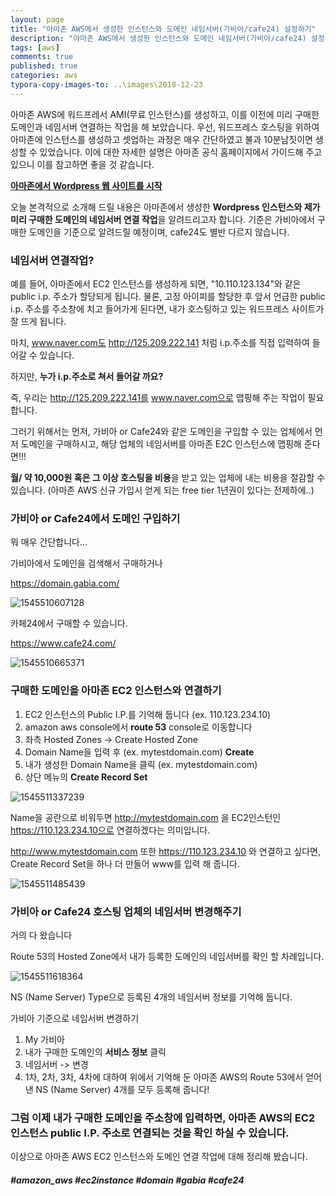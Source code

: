 ```yaml
---
layout: page
title: "아마존 AWS에서 생성한 인스턴스와 도메인 네임서버(가비아/cafe24) 설정하기"
description: "아마존 AWS에서 생성한 인스턴스와 도메인 네임서버(가비아/cafe24) 설정하는 방법을 알아보겠습니다."
tags: [aws]
comments: true
published: true
categories: aws
typora-copy-images-to: ..\images\2018-12-23
---
```






아마존 AWS에 워드프레서 AMI(무료 인스턴스)를 생성하고, 이를 이전에 미리 구매한 도메인과 네임서버 연결하는 작업을 해 보았습니다. 우선, 워드프레스 호스팅을 위하여 아마존에 인스턴스를 생성하고 셋업하는 과정은 매우 간단하였고 불과 10분남짓이면 생성할 수 있었습니다. 이에 대한 자세한 설명은 아마존 공식 홈페이지에서 가이드해 주고 있으니 이를 참고하면 좋을 것 같습니다.



**[아마존에서 Wordpress 웹 사이트를 시작](https://aws.amazon.com/ko/getting-started/tutorials/launch-a-wordpress-website/)**



오늘 본격적으로 소개해 드릴 내용은 아마존에서 생성한 **Wordpress 인스턴스와 제가 미리 구매한 도메인의 네임서버 연결 작업**을 알려드리고자 합니다. 기준은 가비아에서 구매한 도메인을 기준으로 알려드릴 예정이며, cafe24도 별반 다르지 않습니다.



### 네임서버 연결작업?

예를 들어, 아마존에서 EC2 인스턴스를 생성하게 되면, "10.110.123.134"와 같은 public i.p. 주소가 할당되게 됩니다. 물론, 고정 아이피를 할당한 후 앞서 언급한 public i.p. 주소를 주소창에 치고 들어가게 된다면, 내가 호스팅하고 있는 워드프레스 사이트가 잘 뜨게 됩니다. 



마치, www.naver.com도 http://125.209.222.141 처럼 i.p.주소를 직접 입력하여 들어갈 수 있습니다.

하지만, **누가 i.p.주소로 쳐서 들어갈 까요?**



즉, 우리는 http://125.209.222.141를 www.naver.com으로 맵핑해 주는 작업이 필요합니다.

그러기 위해서는 먼저, 가비아 or Cafe24와 같은 도메인을 구입할 수 있는 업체에서 먼저 도메인을 구매하시고, 해당 업체의 네임서버를 아마존 E2C 인스턴스에 맵핑해 준다면!!!



**월/ 약 10,000원 혹은 그 이상 호스팅을 비용**을 받고 있는 업체에 내는 비용을 절감할 수 있습니다. (아마존 AWS 신규 가입시 얻게 되는 free tier 1년권이 있다는 전제하에..)



### 가비아 or Cafe24에서 도메인 구입하기



뭐 매우 간단합니다...



가비아에서 도메인을 검색해서 구매하거나 

https://domain.gabia.com/

![1545510607128]({{site.baseurl}}\images\2018-12-23\1545510607128.png)



카페24에서 구매할 수 있습니다.

https://www.cafe24.com/

![1545510665371]({{site.baseurl}}\images\2018-12-23\1545510665371.png)



### 구매한 도메인을 아마존 EC2 인스턴스와 연결하기



1. EC2 인스턴스의 Public I.P.를 기억해 둡니다 (ex. 110.123.234.10)
2. amazon aws console에서 **route 53** console로 이동합니다
3. 좌측 Hosted Zones -> Create Hosted Zone
4. Domain Name을 입력 후 (ex. mytestdomain.com) **Create**
5. 내가 생성한 Domain Name을 클릭 (ex. mytestdomain.com)
6. 상단 메뉴의 **Create Record Set**



![1545511337239]({{site.baseurl}}\images\2018-12-23\1545511337239.png)



Name을 공란으로 비워두면 http://mytestdomain.com 을 EC2인스턴인 https://110.123.234.10으로 연결하겠다는 의미입니다.



http://www.mytestdomain.com 또한 https://110.123.234.10 와 연결하고 싶다면, Create Record Set을 하나 더 만들어 www를 입력 해 줍니다.



![1545511485439]({{site.baseurl}}\images\2018-12-23\1545511485439.png)



### 가비아 or Cafe24 호스팅 업체의 네임서버 변경해주기



거의 다 왔습니다

Route 53의 Hosted Zone에서 내가 등록한 도메인의 네임서버를 확인 할 차례입니다.



![1545511618364]({{site.baseurl}}\images\2018-12-23\1545511618364.png)



NS (Name Server) Type으로 등록된 4개의 네임서버 정보를 기억해 둡니다.



가비아 기준으로 네임서버 변경하기

1. My 가비아
2. 내가 구매한 도메인의 **서비스 정보** 클릭
3. 네임서버 -> 변경
4. 1차, 2차, 3차, 4차에 대하여 위에서 기억해 둔 아마존 AWS의 Route 53에서 얻어낸 NS (Name Server) 4개를 모두 등록해 줍니다!





### 그럼 이제 내가 구매한 도메인을 주소창에 입력하면, 아마존 AWS의 EC2 인스턴스 public I.P. 주소로 연결되는 것을 확인 하실 수 있습니다.



이상으로 아마존 AWS EC2 인스턴스와 도메인 연결 작업에 대해 정리해 봤습니다.





##### #amazon_aws #ec2instance #domain #gabia #cafe24
